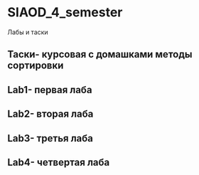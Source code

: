 # SIAOD_4_semester
Лабы и таски

Таски- курсовая с домашками 
методы сортировки
-----------------------------------------------
Lab1- первая лаба
-----------------------------------------------
Lab2- вторая лаба
-----------------------------------------------
Lab3- третья лаба
-----------------------------------------------
Lab4- четвертая лаба
-----------------------------------------------

